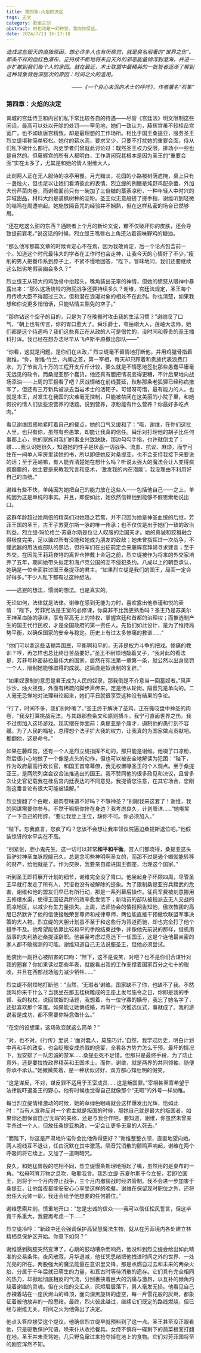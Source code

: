 ```yaml
---
title: 第四章-火焰的决定
tags: 正文
category: 歌金之剑
abstract: 时也间是一幻种觉。我向你保证。
date: 2024/7/13 16:17:18
---
```



*造成这些毁灭的直接原因，想必许多人也有所察觉，就是臭名昭著的“世界之伤”。那条不祥的血红色瀑布，正持续不断地将来自天外的邪恶能量倾泻到澄海，并进一步扩散到我们每个人的家园。就在最近，术士联盟中最精英的一批智者逐渐了解到这种现象背后深层次的原因：时间之火的滥用。*
*<p align="right">——《一个良心未泯的术士的呼吁》，作者署名“石隼”</p>*


### 第四章：火焰的决定


谒城的宫廷侍卫和内官们私下常比较各自的待遇——尽管《宫廷法》明文限制这些闲话，最高可以处以开除的处罚——罕见地，她们一致认为，藤辉宫虽不较桂岳宫宽广，也不如玫唐宫精致，却是最理想的工作场所。相比于国王桑提亚，服务圣王烈立缇堪称简单轻松。她付的薪水高，要求又少，只要不打扰她的重要会面，侍从们私下做什么都行。内史学者们曾就此讨论过：既然圣王权力受限，排场小一些也是自然的。但藤辉宫的所有人都明白，工作清闲究其根本是因为圣王的“重要会面”实在太多了，尤其是和她的情人谢维大人。

此刻两人正在无人服侍的凉亭用餐。月光黯淡，花园的小路被树荫遮掩，桌上只有一盏烛火，但也足以让她们看清彼此的表情。烈立缇的例膳是炖野鸡配杂菌，外加大份芦菜肉卷，而谢维面前只有一碗加了三倍糖的藁荼凉粉，一种年轻人中时兴的异域甜品，材料大约是裘枫树种的淀粉。圣王似无意般搓了搓手指，谢维听到轻微的嗡鸣在周遭响起。她施放隔音咒的经验并不娴熟，但在这样私密的场合已然够用。

“还在吃这么甜的东西？通晓者上个月的新论文说，糖不仅破坏你的皮肤，还会导致提前衰老。”说这话的时候，烈立缇王嘴唇右上角还沾着调味野鸡的糖油。

“那么他写那篇文章的时候肯定心不在焉，因为我敢肯定，后一个论点包含前一个。知道这个时代最伟大的学者在工作时也会走神，让我今天的心情好了不少。”瘦削的男人把餐巾系到脖子上，不紧不慢地回答，“陛下，冒昧地问，我们还要继续这么拙劣地假装幽会多久？”

烈立缇王从硕大的鸡肋骨中抬起头，嘴角装出无辜的神情，但她的愤怒从眼神中暴露出来：“那么这场烧钱的狗屁战争还要持续多久？谢维，宫廷法规定，圣王每个月传唤大臣不得超过三次，但和潜在浪漫对象的相处不在此列。你也清楚，如果我想和你说更多悄悄话，只能钻情夫豁免的空子。”

“那你钻这个空子的目的，只是为了在晚餐时攻击我的生活习惯？”谢维叹了口气，“朝上也有传言，你的胃口愈大了。舜乐爵士，夸岳㠝大人，莲岫大法师，她们都是这个待遇吗？我们这些真正在从政的人可是很忙的，没时间和尊贵的圣王插科打诨。我已经在想办法尽早从飞卢斯平原撤出部队——”

“你看，这就是问题。是你们在从政，” 烈立缇毫不留情地打断他，并用鸡腿骨指着谢维，“你，谢维·竹兰，内阁之首，第一宰相，每天却只顾着和贵族代表浪费口水，为了节省几十万的工程开支斤斤计较，要么就是不情愿地签批那些愚蠢平庸毫无远见的政令。而桑提亚那个蠢货，他还真有胆把情况变得更糟，不计后果地向战场添油——上周的军报看了吧？厌战情绪在前线蔓延，秋斛那条老狐狸已经称病撤军了，但还有三万新兵被派去当岩术士的活靶子。可惜呀可惜，最有能力的人，也就是本王，对发生在我国的灾难毫无控制，只能被禁闭在这美丽的小院子里，和她假扮的情人们谈些没营养的话题。说到营养，凉粉能有什么营养？你最好多吃点肉。”

看见谢维困惑地紧盯着自己的餐点，她的口气又缓和了：“哦，谢维，在你们这批人里，也只有你，虽然有些愚笨，却能让我真的信任。舜乐对打理他的胡子比任何事都上心，他的家族对我们的事业兴致缺缺，那边勾勾手指，也许就倒戈了；㠝……我认识她很久，知道她的性子是厌恶一切战争、流血、抗议、麻烦，而宁可住在一间单人牢房里读她的书，所以即便她反对桑提亚，也不会支持我接下来要说的话；至于莲岫嘛，有人能弄清楚她在想什么吗？听说太强大的魔法会让人变得疯疯癫癫的，她主要是来教我咒言和巫术，‘激发我的内在潜能’，我没理由不利用好自己的血统。”

谢维有些不快，单纯因为她把自己的能力放在这些人——包括他自己——之上，单纯因为这是单纯的事实。并且，即便如此，她依然信赖他到能够不假思索地说出口。

这群年龄超过她两倍的精英们对她趋之若鹜，并不只因为她是神圣血统的后继，芳菲王国的圣王，古王子苏夏尔斯一脉的唯一传承；也不仅仅是出于她们一致的政治利益。烈立缇·玛伦格兰·苏夏尔斯是位让人叹服的治国天才。她的真诚和狡猾融合得极度完美，足以骗过所有没能和她成为朋友的政敌；她未曾指挥过一次战争，不懂武器的用法或部队的黑话，但将军们在出征前定会来藤辉宫拜谒寻求建言；至于外交，在因先王莉莉夜特的离世仓猝戴上金冠之前，烈立缇被作为将来的外交家培养了五年，期间她带头拟定和海卢克公国的互不侵犯条约。八成以上的朝臣承认，她确是一位全面胜过国王桑提亚的君主。“如果烈立缇是我们的国王，局面一定会好得多。”不少人私下都有过这种想法。

——逃避的想法，懦弱的想法。也是真实的。

无论如何，法律就是法律。谢维在感到无能为力时，喜欢露出他恭谨和悦的表情：“陛下，芳菲宪法是王室的必修课，你莫非不比我更熟悉吗？圣王乃是苏美尔王神圣血脉的承继，享有至高无上的特权，掌握宫廷和首都的治理权；而推选制产生的国王代行民权，才是全国政府的第一责任人。先哲们如此设计，是为了维持局势平衡，以确保国家的安全与稳定。历史上有过太多惨痛的教训……”

“你们可以拿这些话糊弄国民，平衡啊和平的，无非是权力斗争的把戏。惨痛的教训？哼，再怎样也总比终日苦战要好。”圣王不耐烦地敲着叉子，“我对此的看法是，芳菲号称密赫拉最伟大的国家，居然在宪法第一章第一条，就公然以出身惩罚一个人，限制她能够取得的成就。这简直是奴隶制的复辟。”

“如果奴隶制的意思是君王成为人民的奴隶，那我倒是不介意当一回蓄奴者。”风声沙沙，烛火摇曳，外面有稀疏的脚步声传来，定是侍从轮岗。隔音咒是单向的。二人毫无忌惮地对法理辩论起来，她们平日就很享受这种没有结果的争论。

“行了，时间不多，我们别吵嘴了。”圣王终于解决了圣鸡，正在撕咬盘中神圣的肉卷，“我没打算挑战宪法。与其跟那些条文和原则搏斗，我宁可直面世界之伤。我不过想加入这场游戏。现实摆在你面前：桑提亚是个庸才，遏制他的愚行刻不容缓。为了人民的福祉，总得想个法子扩大我的权力，让我真的为国家做点贡献吧。推翻他，这是命令。”

如果在藤辉宫，还有一个人是烈立缇指挥不动的，那只能是谢维。他啜了口凉粉，然后很小心地做了一个像是点头的动作，但也可以被安全地解读为犯困：“陛下，作为政府最高行政长官，和国王首席幕僚，我无权置喙圣王的个人观点。至于桑提亚王，是两院列席会议合法推选出的国王。我不赞同他的很多政见和决议，且曾多次让史官记载我在桂岳宫内廷表达的不同意见。我提请您注意，在其它场合，您刚刚这番言论有很大可能被误解。”

烈立缇翻了个白眼，是肉卷味道不好吗？不够神圣？“别跟我来这套了！谢维，我的阴谋需要你参与。不然干嘛把你拴在身边？我考虑良久，计划周详……”她嘲笑了一下自己的用辞，“要让我登上王位，缺你不可。你必须加入。”

<!-- “啊，什么神圣的阴谋？”谢维看起来神情自若，把这当作她另一个幽默感奇特的玩笑，“您该不会想让我率领议院逼迫桑提斯退位吧。事先声明，我不是当国王那块料，并且也睡不惯你们宫殿的雕花大床。或许这样？我们提名三位王室家族出身的特别保民官，她们可以做你的执政代理人，代表你的利益，也能帮我分担些工作。”

“比前一个提议好一点，比后一个更直接。我要他的王位。” -->

“陛下。恕我直言，您疯了吗？您该不会想让我率领议院逼迫桑提斯退位吧。”他假装惊讶的水平实在不高。

“别紧张，胆小鬼先生。这一切可以非常**和平和平衡**。宫人们都晓得，桑提亚这头盲驴对神圣血脉觊觎已久，总是念叨些神明啊圣女的，而那不过是通个婚就能转移的财产，给他就是了。作为交换，我要亲自踏进国王御座，治理这个国家。”

<!-- 听到圣王即将展开计划的细节，谢维完全没了胃口。他坐起身子环顾四周，尽管圣王早就打发走了所有人。他有一丝担忧，这是为了陷害他而故意设下的陷阱。上周，法师协会的情报网告知他，军队高层已然发现他向无人区派遣大量部队的小动作，主战派或许急于借助烈立缇引他上当；又或者，这仅仅是为了考验他的忠诚，是宗教立国的芳菲政权对他这名身处高位的秘密无神论者的又一次试探。

“陛下，这不是说笑，对吧？也不是你们合谋针对我的圈套？你如果读过那些年表，就能看出我独力支撑着国家百分之七十的税收，并且在西部战场勉力减少牺牲……” -->

听到圣王即将展开计划的细节，谢维完全没了胃口。他坐起身子环顾四周，尽管圣王早就打发走了所有人，咒语也没有被解除的迹象。为了限制桑提亚穷兵黩武的危害，谢维和他的盟友们早已有所行动，那是一系列幕后操作。征兵军费被刻意挪用去修缮水渠，使得王国征兵所的效率愈发低下；新动员的部队被指派去无人交战的荒凉地区，以减少有生力量损失。上周，法师协会的情报网告知他，傲坎教团的高层已然默许了他的信使接触荣誉尊师和戒律尊师，两位能直接干预傲坎联盟军事决策的大人物。烈立缇的大胆计划虽不至于和这些行为背道而驰，却也完全打了他个措手不及。他希望能依靠比较和平的手段结束战争，并像他先前说的那样，借机用战事的失利胁迫桑提亚辞职。他甚至考虑过竞选下一任国王，这是个连他最亲密的家人都不敢揣测的可能。谢维知道自己无法说服圣王，但他必须尝试。

他装出一副担心被陷害的口吻：“陛下，这不是说笑，对吧？也不是你们合谋针对我的圈套？你如果读过那些年表，就能看出我的工作支撑着国家百分之七十的税收，并且在西部战场勉力减少牺牲……”

烈立缇不耐烦地打断他：“当然，‘无瑕者’谢维。国家缺不了你，也缺不了我。不然我叫你来干什么？当我坐在那玉桂树雕成的王座上发号施令之日，你即是我的手臂、我的权杖。说回联姻的话题，我想着，有一位守寡的姨母，我忘了她名字了，还挺喜欢那个笨蛋。如果能让她俩成婚，再举行一次推选仪式，事就成了。我的游说若是成功，都不需要你特意做什么。”

“在您的设想里，这场政变就这么简单？”

“对，也不对。《行传》里说：‘面对蠢人，莫施巧计。’自然，我学过历史，明白计划中再和平的政变，也会眨眼变成杀戮的盛宴，全看各方势力怎么干预。最坏的情况下，我安排了一队忠诚的禁军……桑提亚死不足惜。但那只是最终手段，为了防止意外，还是要拉拢政界精英和王国术士。而你，谢维，就是两界的共同领袖，随便你承不承认。”她微微笑着，是一种状似讨好、双方都心知肚明的假笑。

“这是谋反，不对，谋反罪不适用于王室成员……这是叛国罪。”宰相甚至寄希望于法律能吓退圣王的野心。他有时候也觉得自己就像那个“无暇”的外号一样幼稚。

每当烈立缇情绪激动的时候，她的草绿色眼睛就会这样爆发出光辉，恰如此时：“当有人宣称反对一个君主就是叛国的时候，那她自己就是最大的叛国者。如果你还想保留自己‘无瑕’的美称，还是与我合作吧，要知道，谢维，你虽然未曾亲手杀过一个人，但放任桑提亚执政，一定会让更多无辜的人死去。”

“而陛下，你这是严肃地许诺你会比他做得更好？”谢维整整衣领，直直地望向她。两人视线互不退让，任由沉默在其中激荡。隔音咒消散的颤鸣声响起，谢维在两个呼吸间将它续上，又加了一道晦暗咒。

良久，和她猛兽般的吃相不同，烈立缇慢条斯理地擦起了嘴，虽然用的是桌布的一角。“松母呵育万物之息吹，敬聆我言。我烈立缇·苏夏尔斯于今立誓，若即位国王，则将于一个月内停止战争，三个月内撤销战时经济管制。我不会进一步加害于桑提亚，让他每夜都能安安心心享受这样的晚餐。谢维在保留现时职位之外，还将出任大元帅一职，我还会给予他想要的任何爵位。”

谢维思索片刻，慎重地开口：“您是忠诚的信众——我可以信任松风誓言，但这毕竟干系重大。我要再考虑一下……”

烈立缇冷哼：“新政中还会强调保护高智慧魔法生物，就从在芳菲境内各处建立林精栖息保护区开始。你意下如何？”

谢维感到胸腔突然变薄了，心跳的鼓动嘈杂而响亮，他没料到烈立缇会给出如此精准的交易条件。夜风散寂，月华退减，他任凭思绪把他拽进时间之外的世界、一处光亮的所在。两股强大的魔法能量在意识里交锋，那是点燃自过去和未来的两朵火焰，分属于千年后就已萌生的力量，和亘古时等待消散的遗存。它们具有完全相同的热力，却掀起彻底相反的气流，分别裹挟着巨大的沉痛与激昂，以互补的倾角灼烧着谢维的灵魂。但在火焰的交汇点，灰烬层层落下，男人毫发无损。他看见自己赤裸着站在一座灰烬山的峰顶，面向深黑旋转的虚空，每一片雪花般的灰烬，都象征着被他放弃的一段思绪。最终，烈火彼此越过，继续它们既定的路线燃烧，但已经与谢维无关。时间之火为他做出了决定。

他点头答应接受这个提议。他确信烈立缇早就预料到了这一点。圣王甚至没正眼看他，只是驱散保护咒语，唤来仆从收拾餐具。女侍不慎将一碟剩下的蔬菜根茎打翻在地，圣王并未责骂她，几只野兔窜过来抢夺掉在地上的食物。它们对芳菲国将至的剧变浑然不知。
